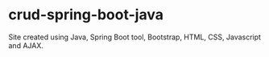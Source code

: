 # crud-spring-boot-java
Site created using Java, Spring Boot tool, Bootstrap, HTML, CSS, Javascript and AJAX.
